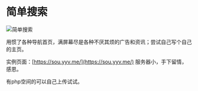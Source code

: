 # 简单搜索
![简单搜索](https://raw.githubusercontent.com/5iux/sou/master/img.gif)

用惯了各种导航首页，满屏幕尽是各种不厌其烦的广告和资讯；尝试自己写个自己的主页。

实例页面：[https://sou.yyv.me/](https://sou.yyv.me/) 服务器小，手下留情，感恩。

有php空间的可以自己上传试试。
